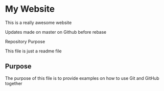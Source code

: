 # My Website

This is a really awesome website

Updates made on master on Github before rebase

 Repository Purpose 

This file is just a readme file

## Purpose

The purpose of this file is to provide examples
on how to use Git and GitHub together
